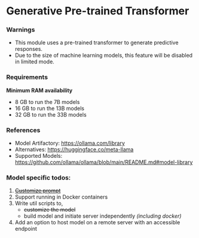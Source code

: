 # Generative Pre-trained Transformer

### Warnings

- This module uses a pre-trained transformer to generate predictive responses.
- Due to the size of machine learning models, this feature will be disabled in limited mode.

### Requirements

**Minimum RAM availability**

- 8 GB to run the 7B models
- 16 GB to run the 13B models
- 32 GB to run the 33B models

### References

- Model Artifactory: https://ollama.com/library
- Alternatives: https://huggingface.co/meta-llama
- Supported Models: https://github.com/ollama/ollama/blob/main/README.md#model-library

### Model specific todos:

1. ~~[Customize prompt](https://github.com/ollama/ollama/blob/main/README.md#customize-a-prompt)~~
2. Support running in Docker containers
3. Write util scripts to,
    - ~~customize the model~~
    - build model and initiate server independently _(including docker)_
4. Add an option to host model on a remote server with an accessible endpoint

